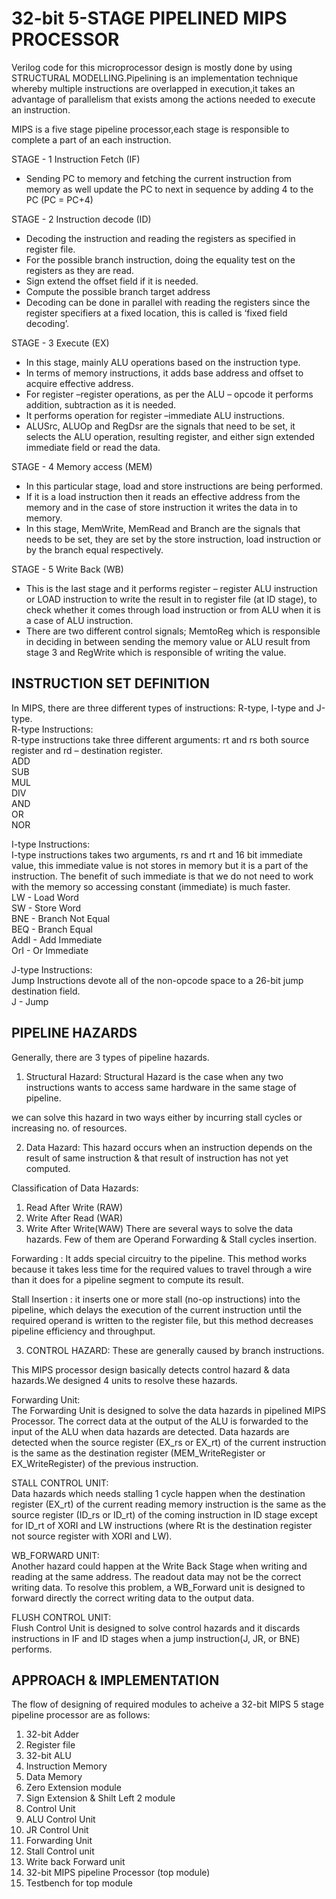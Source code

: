 # 32-bit 5-STAGE PIPELINED MIPS PROCESSOR

Verilog code for this microprocessor design is mostly done by using STRUCTURAL MODELLING.Pipelining is an implementation technique whereby multiple instructions are overlapped in execution,it takes an advantage of parallelism that exists among the actions needed to execute an instruction.    

MIPS is a five stage pipeline processor,each stage is responsible to complete a part of an each instruction.    

STAGE - 1    Instruction Fetch (IF)   
* Sending PC to memory and fetching  the current instruction from memory as well    update the PC to next in sequence by adding 4 to the PC (PC = PC+4)    

STAGE - 2   Instruction decode (ID)    
* Decoding the instruction and reading the registers as specified in register file.   
 * For the possible branch instruction, doing the equality test on the registers as they are read. 
* Sign extend the offset field if it is needed.    
* Compute the possible branch target address 
* Decoding can be done in parallel with reading the registers since the register specifiers at a fixed location, this is called is ‘fixed field decoding’.   

STAGE - 3 Execute (EX)    
* In this stage, mainly ALU operations based on the instruction type. 
* In terms of memory instructions, it adds base address and offset to acquire effective address. 
* For register –register operations, as per the ALU – opcode it performs addition, subtraction as it is needed. 
* It performs operation for register –immediate ALU instructions.   
* ALUSrc, ALUOp and RegDsr are the signals that need to be set, it selects the ALU operation, resulting register, and either sign extended immediate field or read the data.   

STAGE - 4 Memory access (MEM)    
* In this particular stage, load and store instructions are being performed. 
* If it is a load instruction then it reads an effective address from the memory and in the case of store instruction it writes the data in to memory.   
* In this stage, MemWrite, MemRead and Branch are the signals that needs to be set, they are set by the store instruction, load instruction or by the branch equal respectively.    

STAGE - 5 Write Back (WB)    
* This is the last stage and it performs register – register ALU instruction or LOAD instruction to write the result in to register file (at ID stage), to check whether it comes through load instruction or from ALU when it is a case of ALU instruction.   
* There are two different control signals; MemtoReg which is responsible in deciding in between sending the memory value or ALU result from stage 3 and RegWrite which is responsible of writing the value.    









## INSTRUCTION SET DEFINITION

In MIPS, there are three different types of instructions: R-type, I-type and J-type.   
R-type Instructions:   
R-type instructions take three different arguments: rt and rs both source register and rd – destination register.   
ADD   
SUB   
MUL   
DIV   
AND    
OR    
NOR     

I-type Instructions:   
I-type instructions takes two arguments, rs and rt and 16 bit immediate value, this immediate value is not stores in memory but it is a part of the instruction. The benefit 
of such immediate is that we do not need to work with the memory so accessing constant (immediate) is much faster.    
LW - Load Word   
SW - Store Word    
BNE - Branch Not Equal   
BEQ - Branch Equal   
AddI - Add Immediate   
OrI - Or Immediate   

J-type Instructions:   
Jump Instructions devote all of the non-opcode space  to a 26-bit jump destination field.   
J - Jump    


## PIPELINE HAZARDS    

Generally, there are 3 types of pipeline hazards.   
1. Structural Hazard: Structural Hazard is the case when any two instructions wants to access same hardware in the same stage of pipeline.     

we can solve this hazard in two ways either by incurring stall cycles or increasing no. of resources.  

2. Data Hazard: This hazard occurs when an instruction depends on the result of same instruction & that result of instruction has not yet computed.    

Classification of Data Hazards:
1. Read After Write (RAW)   
2. Write After Read (WAR)    
3. Write After Write(WAW)
There are several ways to solve the data hazards. Few of them are  Operand Forwarding & Stall cycles insertion.    

Forwarding : 
It adds special circuitry to the pipeline. This method works because it takes less time for the required values to travel through a wire than it does for a pipeline segment to compute its result.    

Stall Insertion : 
it inserts one or more stall (no-op instructions) into the pipeline, which delays the execution of the current instruction until the required operand is written to the register file, but this method decreases pipeline efficiency and throughput.    

3. CONTROL HAZARD: These are generally caused by branch instructions.

This MIPS processor design basically detects control hazard & data hazards.We designed 4 units to resolve these hazards.    

Forwarding Unit:    
The Forwarding Unit is designed to solve the data hazards in pipelined MIPS Processor. The correct data at the output of the ALU is forwarded to the input of the ALU when data hazards are detected. Data hazards are detected when the source register (EX_rs or EX_rt) of the current instruction is the same as the destination register (MEM_WriteRegister or EX_WriteRegister) of the previous instruction.     

STALL CONTROL UNIT:    
Data hazards which needs stalling 1 cycle happen when the destination register (EX_rt) of the current reading memory instruction  is the same as the  source register (ID_rs or ID_rt) of the coming instruction in ID stage except for ID_rt of XORI and LW instructions (where Rt is the destination register not source register with XORI and LW).     

WB_FORWARD UNIT:    
Another hazard could happen at the Write Back Stage when writing and reading at the same address. The readout data may not be the correct writing data. To resolve this problem, a WB_Forward unit is designed to forward directly the correct writing data to the output data.      

FLUSH CONTROL UNIT:   
Flush Control Unit is designed to solve control hazards and it discards instructions in IF and ID stages when a jump instruction(J, JR, or BNE) performs.      








## APPROACH & IMPLEMENTATION    

The flow of designing of required modules to acheive a 32-bit MIPS 5 stage pipeline processor are as follows:   

1. 32-bit Adder   
2. Register file    
3. 32-bit ALU     
4. Instruction Memory    
5. Data Memory    
6. Zero Extension module    
7. Sign Extension & Shilt Left 2 module    
8. Control Unit    
9. ALU Control Unit    
10. JR Control Unit    
11. Forwarding Unit    
12. Stall Control unit    
13. Write back Forward unit   
14. 32-bit MIPS pipeline Processor (top module)    
15. Testbench for top module
